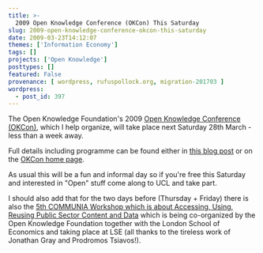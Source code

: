 ```yaml
---
title: >-
  2009 Open Knowledge Conference (OKCon) This Saturday
slug: 2009-open-knowledge-conference-okcon-this-saturday
date: 2009-03-23T14:12:07
themes: ['Information Economy']
tags: []
projects: ['Open Knowledge']
posttypes: []
featured: False
provenance: [ wordpress, rufuspollock.org, migration-201703 ]
wordpress:
  - post_id: 397
---
```


The Open Knowledge Foundation's 2009 [Open Knowledge Conference (OKCon)](http://www.okfn.org/okcon/), which I help organize, will take place next Saturday 28th March - less than a week away.

Full details including programme can be found either in [this blog post](http://blog.okfn.org/2009/03/22/open-knowledge-conference-okcon-2009-saturday-28th-march/) or on the [OKCon home page](http://www.okfn.org/okcon/).

As usual this will be a fun and informal day so if you're free this Saturday and interested in "Open" stuff come along to UCL and take part.

I should also add that for the two days before (Thursday + Friday) there is also the [5th COMMUNIA Workshop which is about Accessing, Using, Reusing Public Sector Content and Data](http://blog.okfn.org/2009/03/18/5th-communia-workshop-programme-details/) which is being co-organized by the Open Knowledge Foundation together with the London School of Economics and taking place at LSE (all thanks to the tireless work of Jonathan Gray and Prodromos Tsiavos!).

